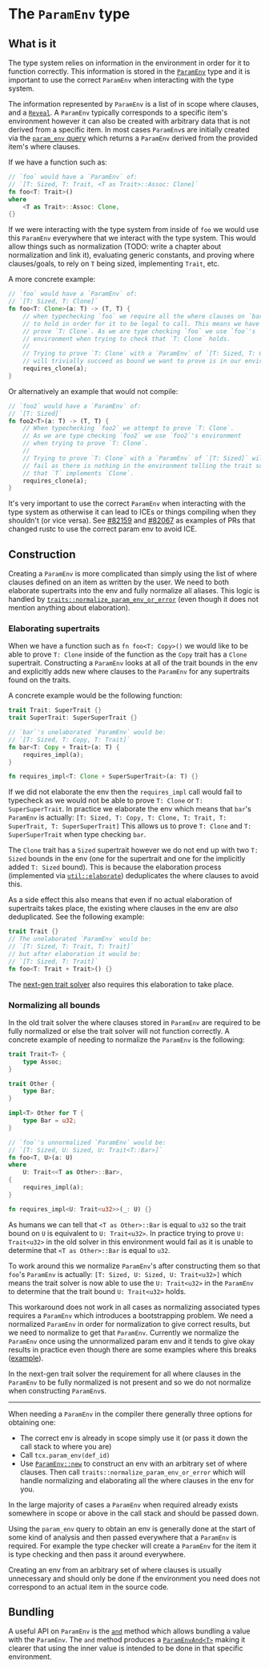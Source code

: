 # The `ParamEnv` type

## What is it

The type system relies on information in the environment in order for it to function correctly. This information is stored in the [`ParamEnv`][pe] type and it is important to use the correct `ParamEnv` when interacting with the type system.

The information represented by `ParamEnv` is a list of in scope where clauses, and a [`Reveal`][reveal]. A `ParamEnv` typically corresponds to a specific item's environment however it can also be created with arbitrary data that is not derived from a specific item. In most cases `ParamEnv`s are initially created via the [`param_env` query][query] which returns a `ParamEnv` derived from the provided item's where clauses.

If we have a function such as:
```rust
// `foo` would have a `ParamEnv` of:
// `[T: Sized, T: Trait, <T as Trait>::Assoc: Clone]`
fn foo<T: Trait>()
where
    <T as Trait>::Assoc: Clone,
{}
```
If we were interacting with the type system from inside of `foo` we would use this `ParamEnv` everywhere that we interact with the type system. This would allow things such as normalization (TODO: write a chapter about normalization and link it), evaluating generic constants, and proving where clauses/goals, to rely on `T` being sized, implementing `Trait`, etc.

A more concrete example:
```rust
// `foo` would have a `ParamEnv` of:
// `[T: Sized, T: Clone]`
fn foo<T: Clone>(a: T) -> (T, T) {
    // when typechecking `foo` we require all the where clauses on `bar`
    // to hold in order for it to be legal to call. This means we have to
    // prove `T: Clone`. As we are type checking `foo` we use `foo`'s
    // environment when trying to check that `T: Clone` holds.
    //
    // Trying to prove `T: Clone` with a `ParamEnv` of `[T: Sized, T: Clone]`
    // will trivially succeed as bound we want to prove is in our environment.
    requires_clone(a);
}
```

Or alternatively an example that would not compile:
```rust
// `foo2` would have a `ParamEnv` of:
// `[T: Sized]`
fn foo2<T>(a: T) -> (T, T) {
    // When typechecking `foo2` we attempt to prove `T: Clone`.
    // As we are type checking `foo2` we use `foo2`'s environment
    // when trying to prove `T: Clone`.
    //
    // Trying to prove `T: Clone` with a `ParamEnv` of `[T: Sized]` will
    // fail as there is nothing in the environment telling the trait solver
    // that `T` implements `Clone`.
    requires_clone(a);
}
```

It's very important to use the correct `ParamEnv` when interacting with the type system as otherwise it can lead to ICEs or things compiling when they shouldn't (or vice versa). See [#82159](https://github.com/rust-lang/rust/pull/82159) and [#82067](https://github.com/rust-lang/rust/pull/82067) as examples of PRs that changed rustc to use the correct param env to avoid ICE.

## Construction

Creating a `ParamEnv` is more complicated than simply using the list of where clauses defined on an item as written by the user. We need to both elaborate supertraits into the env and fully normalize all aliases. This logic is handled by [`traits::normalize_param_env_or_error`][normalize_env_or_error] (even though it does not mention anything about elaboration).

### Elaborating supertraits

When we have a function such as `fn foo<T: Copy>()` we would like to be able to prove `T: Clone` inside of the function as the `Copy` trait has a `Clone` supertrait. Constructing a `ParamEnv` looks at all of the trait bounds in the env and explicitly adds new where clauses to the `ParamEnv` for any supertraits found on the traits.

A concrete example would be the following function:
```rust
trait Trait: SuperTrait {}
trait SuperTrait: SuperSuperTrait {}

// `bar`'s unelaborated `ParamEnv` would be:
// `[T: Sized, T: Copy, T: Trait]`
fn bar<T: Copy + Trait>(a: T) {
    requires_impl(a);
}

fn requires_impl<T: Clone + SuperSuperTrait>(a: T) {}
```

If we did not elaborate the env then the `requires_impl` call would fail to typecheck as we would not be able to prove `T: Clone` or `T: SuperSuperTrait`. In practice we elaborate the env which means that `bar`'s `ParamEnv` is actually:
`[T: Sized, T: Copy, T: Clone, T: Trait, T: SuperTrait, T: SuperSuperTrait]`
This allows us to prove `T: Clone` and `T: SuperSuperTrait` when type checking `bar`.

The `Clone` trait has a `Sized` supertrait however we do not end up with two `T: Sized` bounds in the env (one for the supertrait and one for the implicitly added `T: Sized` bound). This is because the elaboration process (implemented via [`util::elaborate`][elaborate]) deduplicates the where clauses to avoid this.

As a side effect this also means that even if no actual elaboration of supertraits takes place, the existing where clauses in the env are _also_ deduplicated. See the following example:
```rust
trait Trait {}
// The unelaborated `ParamEnv` would be:
// `[T: Sized, T: Trait, T: Trait]`
// but after elaboration it would be:
// `[T: Sized, T: Trait]`
fn foo<T: Trait + Trait>() {}
```

The [next-gen trait solver][next-gen-solver] also requires this elaboration to take place.

[elaborate]: https://doc.rust-lang.org/nightly/nightly-rustc/rustc_infer/traits/util/fn.elaborate.html
[next-gen-solver]: https://rustc-dev-guide.rust-lang.org/solve/trait-solving.html

### Normalizing all bounds

In the old trait solver the where clauses stored in `ParamEnv` are required to be fully normalized or else the trait solver will not function correctly.  A concrete example of needing to normalize the `ParamEnv` is the following:
```rust
trait Trait<T> {
    type Assoc;
}

trait Other {
    type Bar;
}

impl<T> Other for T {
    type Bar = u32;
}

// `foo`'s unnormalized `ParamEnv` would be:
// `[T: Sized, U: Sized, U: Trait<T::Bar>]`
fn foo<T, U>(a: U) 
where
    U: Trait<<T as Other>::Bar>,
{
    requires_impl(a);
}

fn requires_impl<U: Trait<u32>>(_: U) {}
```

As humans we can tell that `<T as Other>::Bar` is equal to `u32` so the trait bound on `U` is equivalent to `U: Trait<u32>`. In practice trying to prove `U: Trait<u32>` in the old solver in this environment would fail as it is unable to determine that `<T as Other>::Bar` is equal to `u32`.

To work around this we normalize `ParamEnv`'s after constructing them so that `foo`'s `ParamEnv` is actually: `[T: Sized, U: Sized, U: Trait<u32>]` which means the trait solver is now able to use the `U: Trait<u32>` in the `ParamEnv` to determine that the trait bound `U: Trait<u32>` holds.

This workaround does not work in all cases as normalizing associated types requires a `ParamEnv` which introduces a bootstrapping problem. We need a normalized `ParamEnv` in order for normalization to give correct results, but we need to normalize to get that `ParamEnv`. Currently we normalize the `ParamEnv` once using the unnormalized param env and it tends to give okay results in practice even though there are some examples where this breaks ([example]).

In the next-gen trait solver the requirement for all where clauses in the `ParamEnv` to be fully normalized is not present and so we do not normalize when constructing `ParamEnv`s.

[example]: https://play.rust-lang.org/?version=stable&mode=debug&edition=2021&gist=e6933265ea3e84eaa47019465739992c

---

When needing a `ParamEnv` in the compiler there generally three options for obtaining one:
- The correct env is already in scope simply use it (or pass it down the call stack to where you are)
- Call `tcx.param_env(def_id)`
- Use [`ParamEnv::new`][param_env_new] to construct an env with an arbitrary set of where clauses. Then call `traits::normalize_param_env_or_error` which will handle normalizing and elaborating all the where clauses in the env for you.

In the large majority of cases a `ParamEnv` when required already exists somewhere in scope or above in the call stack and should be passed down.

Using the `param_env` query to obtain an env is generally done at the start of some kind of analysis and then passed everywhere that a `ParamEnv` is required. For example the type checker will create a `ParamEnv` for the item it is type checking and then pass it around everywhere.

Creating an env from an arbitrary set of where clauses is usually unnecessary and should only be done if the environment you need does not correspond to an actual item in the source code.

[param_env_new]: https://doc.rust-lang.org/nightly/nightly-rustc/rustc_middle/ty/struct.ParamEnv.html#method.new
[normalize_env_or_error]: https://doc.rust-lang.org/nightly/nightly-rustc/rustc_trait_selection/traits/fn.normalize_param_env_or_error.html

## Bundling

A useful API on `ParamEnv` is the [`and`][and] method which allows bundling a value with the `ParamEnv`. The `and` method produces a [`ParamEnvAnd<T>`][pea] making it clearer that using the inner value is intended to be done in that specific environment.

[and]: https://doc.rust-lang.org/nightly/nightly-rustc/rustc_middle/ty/struct.ParamEnv.html#method.and
[pea]: https://doc.rust-lang.org/nightly/nightly-rustc/rustc_middle/ty/struct.ParamEnvAnd.html
[pe]: https://doc.rust-lang.org/nightly/nightly-rustc/rustc_middle/ty/struct.ParamEnv.html
[query]: https://doc.rust-lang.org/nightly/nightly-rustc/rustc_ty_utils/ty/fn.param_env.html
[reveal]: https://doc.rust-lang.org/nightly/nightly-rustc/rustc_infer/traits/enum.Reveal.html